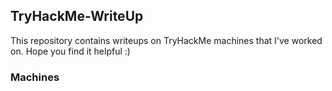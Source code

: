 ## TryHackMe-WriteUp
This repository contains writeups on TryHackMe machines that I've worked on. Hope you find it helpful :)

### Machines


